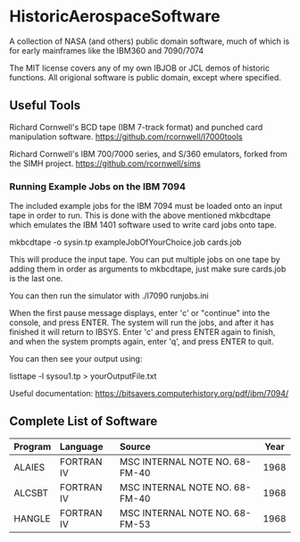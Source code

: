 # HistoricAerospaceSoftware
A collection of NASA (and others) public domain software, much of which is for early mainframes like the IBM360 and 7090/7074

The MIT license covers any of my own IBJOB or JCL demos of historic functions. All origional software is public domain, except where specified.

## Useful Tools

Richard Cornwell's BCD tape (IBM 7-track format) and punched card manipulation software.
https://github.com/rcornwell/I7000tools

Richard Cornwell's IBM 700/7000 series, and S/360 emulators, forked from the SIMH project.
https://github.com/rcornwell/sims

### Running Example Jobs on the IBM 7094

The included example jobs for the IBM 7094 must be loaded onto an input tape in order to run.
This is done with the above mentioned mkbcdtape which emulates the IBM 1401 software used to write card jobs onto tape.

mkbcdtape -o sysin.tp exampleJobOfYourChoice.job cards.job

This will produce the input tape. You can put multiple jobs on one tape by adding them in order as arguments to mkbcdtape, just make sure cards.job is the last one.

You can then run the simulator with ./I7090 runjobs.ini

When the first pause message displays, enter 'c' or "continue" into the console, and press ENTER. The system will run the jobs, and after it has finished it will return to IBSYS.
Enter 'c' and press ENTER again to finish, and when the system prompts again, enter 'q', and press ENTER to quit.

You can then see your output using:

listtape -l sysou1.tp > yourOutputFile.txt


Useful documentation: https://bitsavers.computerhistory.org/pdf/ibm/7094/

## Complete List of Software
|Program	|Language	|Source							|Year	|
|:---		|:---		|:---							|:----:	|	
|ALAIES   |FORTRAN IV	|MSC INTERNAL NOTE NO. 68-FM-40       |1968	|
|ALCSBT   |FORTRAN IV	|MSC INTERNAL NOTE NO. 68-FM-40       |1968	|
|HANGLE		|FORTRAN IV	|MSC INTERNAL NOTE NO. 68-FM-53				|1968	|
